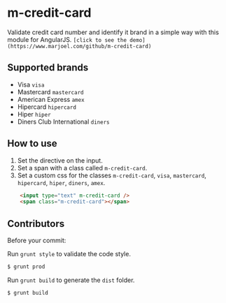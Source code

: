 # m-credit-card

Validate credit card number and identify it brand in a simple way with this module for AngularJS.
```[click to see the demo](https://www.marjoel.com/github/m-credit-card)```


## Supported brands

* Visa `visa`
* Mastercard `mastercard`
* American Express `amex`
* Hipercard  `hipercard`
* Hiper `hiper`
* Diners Club International `diners`

## How to use

1. Set the directive on the input.
2. Set a span with a class called `m-credit-card`.
3. Set a custom css for the classes `m-credit-card`, `visa`, `mastercard`, `hipercard`, `hiper`, `diners`, `amex`.


```html
	<input type="text" m-credit-card />
	<span class="m-credit-card"></span>
```


## Contributors

Before your commit:

Run `grunt style` to validate the code style.

```sh
$ grunt prod
```

Run `grunt build` to generate the `dist` folder.

```sh
$ grunt build
```